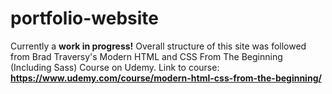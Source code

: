 # portfolio-website
Currently a <strong>work in progress!</strong> Overall structure of this site was followed from Brad Traversy's Modern HTML and CSS From The Beginning (Including Sass) Course on Udemy. Link to course: <strong>https://www.udemy.com/course/modern-html-css-from-the-beginning/</strong>
